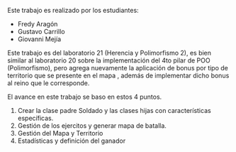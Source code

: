 Este trabajo es realizado por los estudiantes:

- Fredy Aragón
- Gustavo Carrillo
- Giovanni Mejía

Este trabajo es del laboratorio 21 (Herencia y Polimorfismo 2), es bien similar al laboratorio 20 sobre la implementación del 4to pilar de POO (Polimorfismo), pero agrega nuevamente la aplicación de bonus por tipo de territorio que se presente en el mapa , además de implementar dicho bonus al reino que le corresponde.

El avance en este trabajo se baso en estos 4 puntos.

1. Crear la clase padre Soldado y las clases hijas con características específicas.
2. Gestión de los ejercitos y generar mapa de batalla.
3. Gestión del Mapa y Territorio
4. Estadísticas y definición del ganador